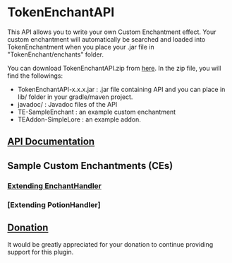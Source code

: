 # TokenEnchantAPI

This API allows you to write your own Custom Enchantment effect. Your custom enchantment will automatically be searched and loaded into TokenEnchantment when you place your .jar file in "TokenEnchant/enchants" folder.

You can download TokenEnchantAPI.zip from [here](https://github.com/TeamVK/TokenEnchantAPI/releases).  In the zip file, you will find the followings:
* TokenEnchantAPI-x.x.x.jar : .jar file containing API and you can place in lib/ folder in your gradle/maven project.
* javadoc/ : Javadoc files of the API
* TE-SampleEnchant : an example custom enchantment
* TEAddon-SimpleLore : an example addon.



## [API Documentation](https://teamvk.github.io/TokenEnchantAPI/javadoc/index.html)

## Sample Custom Enchantments (CEs)
### [Extending EnchantHandler](sample/TE-SampleEnchant/)
### [Extending PotionHandler]

## [Donation](http://PayPal.Me/vk2gpz)
It would be greatly appreciated for your donation to continue providing support for this plugin.
